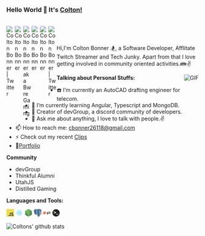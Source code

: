 ### Hello World 👋 It's [Colton!](https://colton-portfolio.vercel.app/)

<br/>


<a href="https://twitter.com/bwregaming">
<img align="left" alt="Colton Bonner | Twitter" width="22px" src="https://cdn.jsdelivr.net/npm/simple-icons@v3/icons/twitter.svg" />
</a>
<a href="https://www.linkedin.com/in/coltonbonner/">
<img align="left" alt="Colton Bonner" width="22px" src="https://cdn.jsdelivr.net/npm/simple-icons@v3/icons/linkedin.svg" />
</a>
<a href="https://www.twitch.tv/bwregaming">
<img align="left" alt="Colton Bonner aka BwreGaming" width="22px" src="https://cdn.jsdelivr.net/npm/simple-icons@3.7.0/icons/twitch.svg" />
</a>
<a href="https://dev.to/cbonner26118">
<img align="left" alt="Colton Bonner" width="22px" src="https://cdn.jsdelivr.net/npm/simple-icons@3.7.0/icons/dev-dot-to.svg" />
</a>
<a href="https://www.instagram.com/bwreofpirates/">
<img align="left" alt="Colton Bonner" width="22px" src="https://cdn.jsdelivr.net/npm/simple-icons@v3/icons/instagram.svg" />
</a>
<a href="https://www.youtube.com/channel/UC4oSO17fKVDAr4QjI6hpdIw">
<img align="left" alt="Colton Bonner | Twitter" width="22px" src="https://cdn.jsdelivr.net/npm/simple-icons@v3/icons/youtube.svg" />
</a>
<br />

<br />

Hi,I'm Colton Bonner :snowboarder:, a Software Developer, Afflitate Twitch Streamer and Tech Junky. Apart from that I love getting involved in community oriented activities.:family:✌


<img align="right" alt="GIF" src="https://media.giphy.com/media/lkceXNDw4Agryfrwz8/giphy.gif" />


**Talking about Personal Stuffs:**

- :telephone: I’m currently an AutoCAD drafting engineer for telecom.
- 🌱 I’m currently learning Angular, Typescript and MongoDB.
- 👯 Creator of devGroup, a discord community of developers.
- 💬 Ask me about anything, I love to talk with people.✌
- 📫 How to reach me: cbonner26118@gmail.com 
- ⚡ Check out my recent [Clips](https://www.twitch.tv/bwregaming)
- 📝[Portfolio](https://colton-portfolio.vercel.app/)



**Community**
- devGroup
- Thinkful Alumni
- UtahJS
- Distilled Gaming

**Languages and Tools:**


<code><img height="20" src="https://raw.githubusercontent.com/github/explore/80688e429a7d4ef2fca1e82350fe8e3517d3494d/topics/javascript/javascript.png"></code>
<code><img height="20" src="https://raw.githubusercontent.com/github/explore/80688e429a7d4ef2fca1e82350fe8e3517d3494d/topics/react/react.png"></code>
<code><img height="20" src="https://raw.githubusercontent.com/github/explore/80688e429a7d4ef2fca1e82350fe8e3517d3494d/topics/nodejs/nodejs.png"></code>
<code><img height="20" src="https://raw.githubusercontent.com/github/explore/80688e429a7d4ef2fca1e82350fe8e3517d3494d/topics/postgresql/postgresql.png"></code>
<code><img height="20" src="https://raw.githubusercontent.com/github/explore/80688e429a7d4ef2fca1e82350fe8e3517d3494d/topics/git/git.png"></code>
<code><img height="20" src="https://raw.githubusercontent.com/github/explore/80688e429a7d4ef2fca1e82350fe8e3517d3494d/topics/terminal/terminal.png"></code>

![Coltons' github stats](https://github-readme-stats.vercel.app/api?username=cbonner26118&show_icons=true&hide_border=true)
